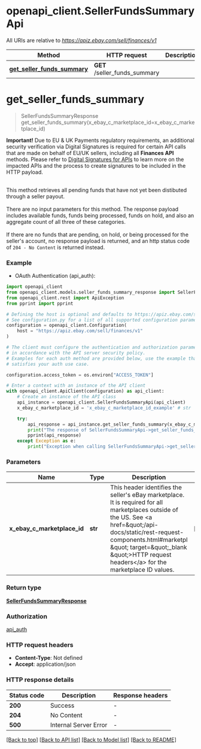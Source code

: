 # openapi_client.SellerFundsSummaryApi

All URIs are relative to *https://apiz.ebay.com/sell/finances/v1*

Method | HTTP request | Description
------------- | ------------- | -------------
[**get_seller_funds_summary**](SellerFundsSummaryApi.md#get_seller_funds_summary) | **GET** /seller_funds_summary | 


# **get_seller_funds_summary**
> SellerFundsSummaryResponse get_seller_funds_summary(x_ebay_c_marketplace_id=x_ebay_c_marketplace_id)



<div class=\"msgbox_important\"><p class=\"msgbox_importantInDiv\" data-mc-autonum=\"&lt;b&gt;&lt;span style=&quot;color: #dd1e31;&quot; class=&quot;mcFormatColor&quot;&gt;Important! &lt;/span&gt;&lt;/b&gt;\"><span class=\"autonumber\"><span><b><span style=\"color: #dd1e31;\" class=\"mcFormatColor\">Important!</span></b></span></span> Due to EU &amp; UK Payments regulatory requirements, an additional security verification via Digital Signatures is required for certain API calls that are made on behalf of EU/UK sellers, including all <b>Finances API</b> methods. Please refer to <a href=\"/develop/guides/digital-signatures-for-apis \" target=\"_blank\">Digital Signatures for APIs</a> to learn more on the impacted APIs and the process to create signatures to be included in the HTTP payload.</p></div><br>This method retrieves all pending funds that have not yet been distibuted through a seller payout.<br><br>There are no input parameters for this method. The response payload includes available funds, funds being processed, funds on hold, and also an aggregate count of all three of these categories.<br><br>If there are no funds that are pending, on hold, or being processed for the seller's account, no response payload is returned, and an http status code of <code>204 - No Content</code> is returned instead.

### Example

* OAuth Authentication (api_auth):

```python
import openapi_client
from openapi_client.models.seller_funds_summary_response import SellerFundsSummaryResponse
from openapi_client.rest import ApiException
from pprint import pprint

# Defining the host is optional and defaults to https://apiz.ebay.com/sell/finances/v1
# See configuration.py for a list of all supported configuration parameters.
configuration = openapi_client.Configuration(
    host = "https://apiz.ebay.com/sell/finances/v1"
)

# The client must configure the authentication and authorization parameters
# in accordance with the API server security policy.
# Examples for each auth method are provided below, use the example that
# satisfies your auth use case.

configuration.access_token = os.environ["ACCESS_TOKEN"]

# Enter a context with an instance of the API client
with openapi_client.ApiClient(configuration) as api_client:
    # Create an instance of the API class
    api_instance = openapi_client.SellerFundsSummaryApi(api_client)
    x_ebay_c_marketplace_id = 'x_ebay_c_marketplace_id_example' # str | This header identifies the seller's eBay marketplace. It is required for all marketplaces outside of the US. See <a href=\"/api-docs/static/rest-request-components.html#marketpl \" target=\"_blank \">HTTP request headers</a> for the marketplace ID values. (optional)

    try:
        api_response = api_instance.get_seller_funds_summary(x_ebay_c_marketplace_id=x_ebay_c_marketplace_id)
        print("The response of SellerFundsSummaryApi->get_seller_funds_summary:\n")
        pprint(api_response)
    except Exception as e:
        print("Exception when calling SellerFundsSummaryApi->get_seller_funds_summary: %s\n" % e)
```



### Parameters


Name | Type | Description  | Notes
------------- | ------------- | ------------- | -------------
 **x_ebay_c_marketplace_id** | **str**| This header identifies the seller&#39;s eBay marketplace. It is required for all marketplaces outside of the US. See &lt;a href&#x3D;\&quot;/api-docs/static/rest-request-components.html#marketpl \&quot; target&#x3D;\&quot;_blank \&quot;&gt;HTTP request headers&lt;/a&gt; for the marketplace ID values. | [optional] 

### Return type

[**SellerFundsSummaryResponse**](SellerFundsSummaryResponse.md)

### Authorization

[api_auth](../README.md#api_auth)

### HTTP request headers

 - **Content-Type**: Not defined
 - **Accept**: application/json

### HTTP response details

| Status code | Description | Response headers |
|-------------|-------------|------------------|
**200** | Success |  -  |
**204** | No Content |  -  |
**500** | Internal Server Error |  -  |

[[Back to top]](#) [[Back to API list]](../README.md#documentation-for-api-endpoints) [[Back to Model list]](../README.md#documentation-for-models) [[Back to README]](../README.md)

